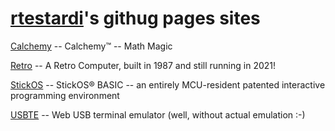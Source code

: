 [rtestardi](https://github.com/rtestardi)'s githug pages sites
=================

[Calchemy](https://rtestardi.github.io/calchemy) -- Calchemy™ -- Math Magic

[Retro](https://rtestardi.github.io/retro/retro.pdf) -- A Retro Computer, built in 1987 and still running in 2021!

[StickOS](https://rtestardi.github.io/StickOS) -- StickOS® BASIC -- an entirely MCU-resident patented interactive programming environment

[USBTE](https://rtestardi.github.io/usbte/usbte.html) -- Web USB terminal emulator (well, without actual emulation :-)
